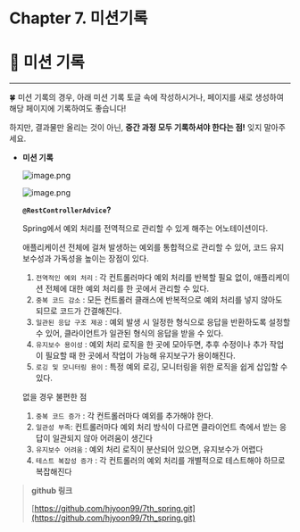 # Chapter 7. 미션기록

# 💪 미션 기록

---

<aside>
🍀 미션 기록의 경우, 아래 미션 기록 토글 속에 작성하시거나, 페이지를 새로 생성하여 해당 페이지에 기록하여도 좋습니다!

하지만, 결과물만 올리는 것이 아닌, **중간 과정 모두 기록하셔야 한다는 점!** 잊지 말아주세요.

</aside>

- **미션 기록**
    
    ![image.png](Chapter%207%20%E1%84%86%E1%85%B5%E1%84%89%E1%85%A7%E1%86%AB%E1%84%80%E1%85%B5%E1%84%85%E1%85%A9%E1%86%A8%2013a016b0a69080e9bb94ca98bafdb0e7/image.png)
    
    ![image.png](Chapter%207%20%E1%84%86%E1%85%B5%E1%84%89%E1%85%A7%E1%86%AB%E1%84%80%E1%85%B5%E1%84%85%E1%85%A9%E1%86%A8%2013a016b0a69080e9bb94ca98bafdb0e7/image%201.png)
    
    **`@RestControllerAdvice`?**
    
    Spring에서 예외 처리를 전역적으로 관리할 수 있게 해주는 어노테이션이다.
    
    애플리케이션 전체에 걸쳐 발생하는 예외를 통합적으로 관리할 수 있어, 코드 유지보수성과 가독성을 높이는 장점이 있다.
    
    1. `전역적인 예외 처리` : 각 컨트롤러마다 예외 처리를 반복할 필요 없이, 애플리케이션 전체에 대한 예외 처리를 한 곳에서 관리할 수 있다.
    2. `중복 코드 감소` : 모든 컨트롤러 클래스에 반복적으로 예외 처리를 넣지 않아도 되므로 코드가 간결해진다.
    3. `일관된 응답 구조 제공` : 예외 발생 시 일정한 형식으로 응답을 반환하도록 설정할 수 있어, 클라이언트가 일관된 형식의 응답을 받을 수 있다.
    4. `유지보수 용이성` : 예외 처리 로직을 한 곳에 모아두면, 추후 수정이나 추가 작업이 필요할 때 한 곳에서 작업이 가능해 유지보구가 용이해진다.
    5. `로깅 및 모니터링 용이` : 특정 예외 로깅, 모니터링을 위한 로직을 쉽게 삽입할 수 있다.
    
    없을 경우 불편한 점
    
    1. `중복 코드 증가` : 각 컨트롤러마다 예외를 추가해야 한다.
    2. `일관성 부족`: 컨트롤러마다 예외 처리 방식이 다르면 클라이언트 측에서 받는 응답이 일관되지 않아 어려움이 생긴다
    3. `유지보수 어려움` : 예외 처리 로직이 분산되어 있으면, 유지보수가 어렵다
    4. `테스트 복잡성 증가` : 각 컨트롤러의 예외 처리를 개별적으로 테스트해야 하므로 복잡해진다

> **github 링크**
> 
> 
> [https://github.com/hjyoon99/7th_spring.git](https://github.com/hjyoon99/7th_spring.git)
>